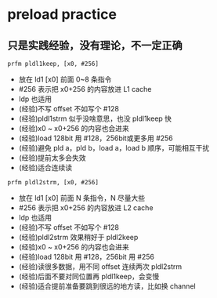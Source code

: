 # preload practice

## 只是实践经验，没有理论，不一定正确

```
prfm pldl1keep, [x0, #256]
```
* 放在 ld1 [x0] 前面 0~8 条指令
* #256 表示把 x0+256 的内容放进 L1 cache
* ldp 也适用
* (经验)不写 offset 不如写个 #128
* (经验)pldl1strm 似乎没啥意思，也没 pldl1keep 快
* (经验)x0 ~ x0+256 的内容也会进来
* (经验)load 128bit 用 #128，256bit或更多用 #256
* (经验)避免 pld a，pld b，load a，load b 顺序，可能相互干扰
* (经验)提前太多会失效
* (经验)适合连续读

```
prfm pldl2strm, [x0, #256]
```
* 放在 ld1 [x0] 前面 N 条指令，N 尽量大些
* #256 表示把 x0+256 的内容放进 L2 cache
* ldp 也适用
* (经验)不写 offset 不如写个 #128
* (经验)pldl2strm 效果稍好于 pldl2keep
* (经验)x0 ~ x0+256 的内容也会进来
* (经验)load 128bit 用 #128，256bit 用 #256
* (经验)读很多数据，用不同 offset 连续两次 pldl2strm
* (经验)后面不要对同位置再 pldl1keep，会变慢
* (经验)适合提前准备要跳到很远的地方读，比如换 channel
